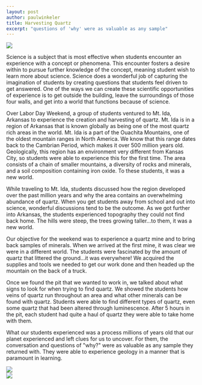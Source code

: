 ```yaml
---
layout: post
author: paulwinkeler
title: Harvesting Quartz
excerpt: "questions of 'why' were as valuable as any sample"
---
```



<div class="flex-wrapper">
  <img src="{{site.baseurl}}/img/HQ1.JPG">
</div>


Science is a subject that is most effective when students encounter an experience with a concept or phenomena.  This encounter fosters a desire within to pursue further knowledge of the concept, meaning student wish to learn more about science.  Science does a wonderful job of capturing the imagination of students by creating questions that students feel driven to get answered.  One of the ways we can create these scientific opportunities of experience is to get outside the building, leave the surroundings of those four walls, and get into a world that functions because of science.

Over Labor Day Weekend, a group of students ventured to Mt. Ida, Arkansas to experience the creation and harvesting of quartz.  Mt. Ida is in a region of Arkansas that is known globally as being one of the most quartz rich areas in the world.  Mt. Ida is a part of the Ouachita Mountains, one of the oldest mountain ranges in North America.  We know that this range dates back to the Cambrian Period, which makes it over 500 million years old.  Geologically, this region has an environment very different from Kansas City, so students were able to experience this for the first time.  The area consists of a chain of smaller mountains, a diversity of rocks and minerals, and a soil composition containing iron oxide.  To these students, it was a new world.

While traveling to Mt. Ida, students discussed how the region developed over the past million years and why the area contains an overwhelming abundance of quartz.  When you get students away from school and out into science, wonderful discussions tend to be the outcome.  As we got further into Arkansas, the students experienced topography they could not find back home.  The hills were steep, the trees growing taller...to them, it was a new world.

Our objective for the weekend was to experience a quartz mine and to bring back samples of minerals.  When we arrived at the first mine, it was clear we were in a different world.  The students were fascinated by the amount of quartz that littered the ground...it was everywhere!  We acquired the supplies and tools we needed to get our work done and then headed up the mountain on the back of a truck.  

Once we found the pit that we wanted to work in, we talked about what signs to look for when trying to find quartz.  We showed the students how veins of quartz run throughout an area and what other minerals can be found with quartz.  Students were able to find different types of quartz, even some quartz that had been altered through luminescence.  After 5 hours in the pit, each student had quite a haul of quartz they were able to take home with them.

What our students experienced was a process millions of years old that our planet experienced and left clues for us to uncover.  For them, the conversation and questions of "why?" were as valuable as any sample they returned with.  They were able to experience geology in a manner that is paramount in learning. 

<div class="flex-wrapper">
  <img src="{{site.baseurl}}/img/HQ2.JPG">
</div>


<div class="flex-wrapper">
  <img src="{{site.baseurl}}/img/HQ3.JPG">
</div>
